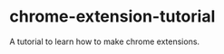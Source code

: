 chrome-extension-tutorial
=========================

A tutorial to learn how to make chrome extensions.
